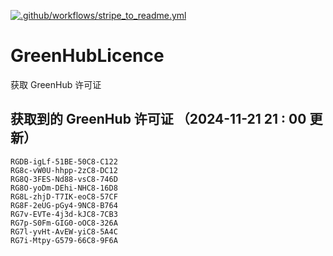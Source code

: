 [![.github/workflows/stripe_to_readme.yml](https://github.com/zjx-kimi/GreenHubLicence/actions/workflows/stripe_to_readme.yml/badge.svg)](https://github.com/zjx-kimi/GreenHubLicence/actions/workflows/stripe_to_readme.yml)
# GreenHubLicence
获取 GreenHub 许可证
## 获取到的 GreenHub 许可证 （2024-11-21 21 : 00 更新）
```
RGDB-igLf-51BE-50C8-C122
RG8c-vW0U-hhpp-2zC8-DC12
RG8Q-3FES-Nd88-vsC8-746D
RG8O-yoDm-DEhi-NHC8-16D8
RG8L-zhjD-T7IK-eoC8-57CF
RG8F-2eUG-pGy4-9NC8-B764
RG7v-EVTe-4j3d-kJC8-7CB3
RG7p-S0Fm-GIG0-oOC8-326A
RG7l-yvHt-AvEW-yiC8-5A4C
RG7i-Mtpy-G579-66C8-9F6A
```
